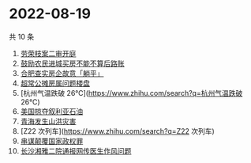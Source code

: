 # 2022-08-19

共 10 条

<!-- BEGIN -->
<!-- 最后更新时间 Fri Aug 19 2022 05:13:44 GMT+0800 (China Standard Time) -->

1. [劳荣枝案二审开庭](https://www.zhihu.com/search?q=劳荣枝案二审开庭)
1. [鼓励农民进城买房不能不算后路账](https://www.zhihu.com/search?q=鼓励农民进城买房不能不算后路账)
1. [合肥查实房企故意「躺平」](https://www.zhihu.com/search?q=合肥查实房企故意「躺平」)
1. [超常公摊房属问题楼盘](https://www.zhihu.com/search?q=超常公摊房属问题楼盘)
1. [杭州气温跌破 26℃](https://www.zhihu.com/search?q=杭州气温跌破 26℃)
1. [美国掠夺叙利亚石油](https://www.zhihu.com/search?q=美国掠夺叙利亚石油)
1. [青海发生山洪灾害](https://www.zhihu.com/search?q=青海发生山洪灾害)
1. [Z22 次列车](https://www.zhihu.com/search?q=Z22 次列车)
1. [串谋颠覆国家政权罪](https://www.zhihu.com/search?q=串谋颠覆国家政权罪)
1. [长沙湘雅二院通报网传医生作风问题](https://www.zhihu.com/search?q=长沙湘雅二院通报网传医生作风问题)

<!-- END -->
